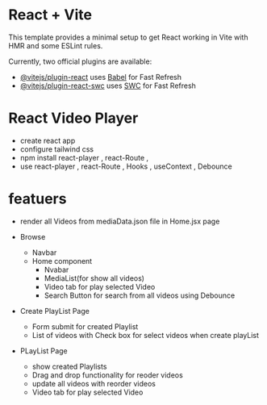 # React + Vite

This template provides a minimal setup to get React working in Vite with HMR and some ESLint rules.

Currently, two official plugins are available:

- [@vitejs/plugin-react](https://github.com/vitejs/vite-plugin-react/blob/main/packages/plugin-react/README.md) uses [Babel](https://babeljs.io/) for Fast Refresh
- [@vitejs/plugin-react-swc](https://github.com/vitejs/vite-plugin-react-swc) uses [SWC](https://swc.rs/) for Fast Refresh



 # React Video Player
 - create react app
 - configure tailwind css
 - npm install react-player , react-Route , 
 - use react-player , react-Route , Hooks , useContext , Debounce


 # featuers
 - render all Videos from mediaData.json file in Home.jsx page
 - Browse
    - Navbar
    - Home component
        - Nvabar
        - MediaList(for show all videos)
        - Video tab for play selected Video
        - Search Button for search from all videos using Debounce
        
- Create PlayList Page
    - Form submit for created Playlist
    - List of videos  with Check box for select videos when create playList

- PLayList Page
    - show created Playlists
    - Drag and drop functionality for reoder videos
    - update all videos with reorder videos
    - Video tab for play selected Video
 
